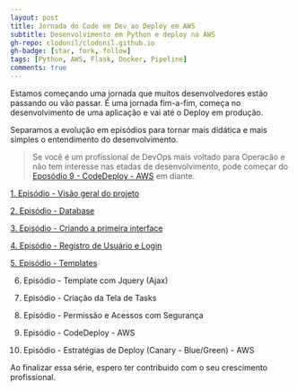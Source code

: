 ```yaml
---
layout: post
title: Jornada do Code em Dev ao Deploy em AWS
subtitle: Desenvolvimento em Python e deploy na AWS
gh-repo: clodonil/clodonil.github.io
gh-badge: [star, fork, follow]
tags: [Python, AWS, Flask, Docker, Pipeline]
comments: true
---
```


Estamos começando uma jornada que muitos desenvolvedores estão passando ou vão passar. É uma jornada fim-a-fim, começa no desenvolvimento de uma aplicação e vai até o Deploy em produção.

Separamos a evolução em episódios para tornar mais didática e mais simples o entendimento do desenvolvimento.

> Se você é um profissional de DevOps mais voltado para Operacão e não tem interesse nas etadas de desenvolvimento, pode começar do [Eposódio 9 - CodeDeploy - AWS](https://github.com/clodonil/apptask/blob/master/ep9.md) em diante.

[1. Episódio - Visão geral do projeto](https://github.com/clodonil/apptask/blob/master/ep1.md)

[2. Episódio - Database](https://github.com/clodonil/apptask/blob/master/ep2.md)

[3. Episódio - Criando a primeira interface](https://github.com/clodonil/apptask/blob/master/ep3.md)

[4. Episódio - Registro de Usuário e Login](https://github.com/clodonil/apptask/blob/master/ep4.md)

[5. Episódio - Templates](https://github.com/clodonil/apptask/blob/master/ep5.md)

6. Episódio - Template com Jquery (Ajax)

7. Episódio - Criação da Tela de Tasks

8. Episódio - Permissão e Acessos com Segurança

9. Episódio - CodeDeploy - AWS

10. Episódio - Estratégias de Deploy (Canary - Blue/Green) - AWS

 
Ao finalizar essa série, espero ter contribuido com o seu crescimento profissional.